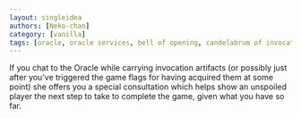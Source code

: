 ```yaml
---
layout: singleidea
authors: [Neko-chan]
category: [vanilla]
tags: [oracle, oracle services, bell of opening, candelabrum of invocation, book of the dead]
---
```

If you chat to the Oracle while carrying invocation artifacts (or possibly just after you've triggered the game flags for having acquired them at some point) she offers you a special consultation which helps show an unspoiled player the next step to take to complete the game, given what you have so far.

